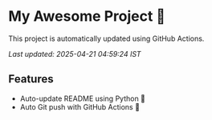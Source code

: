 # My Awesome Project 🚀

This project is automatically updated using GitHub Actions.

_Last updated: 2025-04-21 04:59:24 IST_

## Features
- Auto-update README using Python 🐍
- Auto Git push with GitHub Actions 🤖

